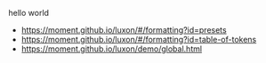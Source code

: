 hello world

- https://moment.github.io/luxon/#/formatting?id=presets
- https://moment.github.io/luxon/#/formatting?id=table-of-tokens
- https://moment.github.io/luxon/demo/global.html
